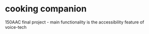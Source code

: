 # cooking companion
150AAC final project -
main functionality is the accessibility feature of voice-tech


